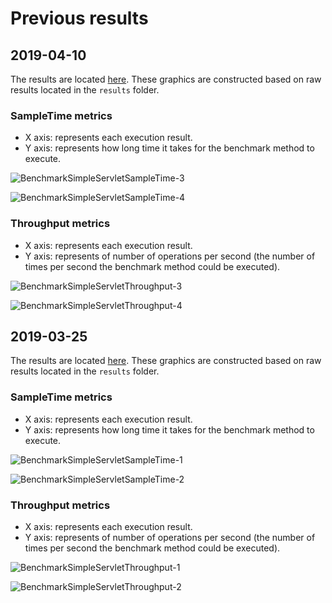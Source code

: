 # Previous results

## 2019-04-10

The results are located [here](http://jmh.morethan.io/?sources=https://raw.githubusercontent.com/opentracing-contrib/java-benchmarks/master/opentracing-benchmark-java-servlet-filter/results/jmh-2019-04-10-19-44-14.json,https://raw.githubusercontent.com/opentracing-contrib/java-benchmarks/master/opentracing-benchmark-java-servlet-filter/results/jmh-2019-04-10-20-02-27.json,https://raw.githubusercontent.com/opentracing-contrib/java-benchmarks/master/opentracing-benchmark-java-servlet-filter/results/jmh-2019-04-10-20-14-22.json&topBar=Opentracing%20java%20servlet%20filter).
These graphics are constructed based on raw results located in the ``results`` folder.

### SampleTime metrics

- X axis: represents each execution result.
- Y axis: represents how long time it takes for the benchmark method to execute.

![BenchmarkSimpleServletSampleTime-3](../results-imgs/BenchmarkSimpleServletSampleTime.3.png)

![BenchmarkSimpleServletSampleTime-4](../results-imgs/BenchmarkSimpleServletSampleTime.4.png)

### Throughput metrics

- X axis: represents each execution result.
- Y axis: represents of number of operations per second  (the number of times per second the benchmark method could be executed).

![BenchmarkSimpleServletThroughput-3](../results-imgs/BenchmarkSimpleServletThroughput.3.png)

![BenchmarkSimpleServletThroughput-4](../results-imgs/BenchmarkSimpleServletThroughput.4.png)

## 2019-03-25

The results are located [here](http://jmh.morethan.io/?sources=https://raw.githubusercontent.com/opentracing-contrib/java-benchmarks/master/opentracing-benchmark-java-servlet-filter/results/jmh-2019-03-25-18-05-14.json,https://raw.githubusercontent.com/opentracing-contrib/java-benchmarks/master/opentracing-benchmark-java-servlet-filter/results/jmh-2019-03-25-19-03-08.json,https://raw.githubusercontent.com/opentracing-contrib/java-benchmarks/master/opentracing-benchmark-java-servlet-filter/results/jmh-2019-03-25-20-19-11.json&topBar=Opentracing%20java%20servlet%20filter).
These graphics are constructed based on raw results located in the ``results`` folder.

### SampleTime metrics

- X axis: represents each execution result.
- Y axis: represents how long time it takes for the benchmark method to execute.

![BenchmarkSimpleServletSampleTime-1](../results-imgs/BenchmarkSimpleServletSampleTime.1.png)

![BenchmarkSimpleServletSampleTime-2](../results-imgs/BenchmarkSimpleServletSampleTime.2.png)

### Throughput metrics

- X axis: represents each execution result.
- Y axis: represents of number of operations per second  (the number of times per second the benchmark method could be executed).

![BenchmarkSimpleServletThroughput-1](../results-imgs/BenchmarkSimpleServletThroughput.1.png)

![BenchmarkSimpleServletThroughput-2](../results-imgs/BenchmarkSimpleServletThroughput.2.png)
